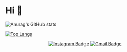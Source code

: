 <h1>Hi 👋</h1>

![Anurag's GitHub stats](https://github-readme-stats.vercel.app/api?username=fufckddl&show_icons=true&theme=radical)
 
<!-- [![Anurag's github stats](https://github-readme-stats.vercel.app/api?username=fufckddl)](https://github.com/anuraghazra/github-readme-stats)-->
[![Top Langs](https://github-readme-stats.vercel.app/api/top-langs/?username=fufckddl&exclude_repo=ProgrammingPractice&theme=material-palenight)](https://github.com/anuraghazra/github-readme-stats)

<div align=center>

[![Instagram Badge](https://img.shields.io/badge/-Instagram-dd2a7b?style=flat-square&logo=instagram&logoColor=white&link=https://www.instagram.com/data.scientist/)](https://www.instagram.com/fufckddl/) 
[![Gmail Badge](https://img.shields.io/badge/-Gmail-d14836?style=flat-square&logo=Gmail&logoColor=white&link=mailto:snugyun01@gmail.com)](mailto:dlckdfuf141@gmail.com)
</div>
